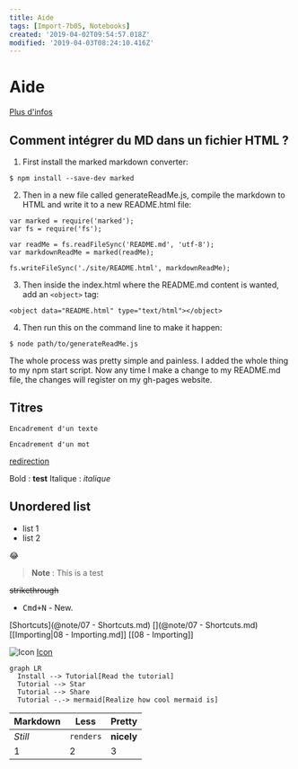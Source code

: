 ```yaml
---
title: Aide
tags: [Import-7b05, Notebooks]
created: '2019-04-02T09:54:57.018Z'
modified: '2019-04-03T08:24:10.416Z'
---
```



# Aide
[Plus d'infos](@https://guides.github.com/features/mastering-markdown/)

## Comment intégrer du MD dans un fichier HTML ?
1. First install the marked markdown converter:

`$ npm install --save-dev marked`

2. Then in a new file called generateReadMe.js, compile the markdown to HTML and write it to a new README.html file:
```
var marked = require('marked');
var fs = require('fs');

var readMe = fs.readFileSync('README.md', 'utf-8');
var markdownReadMe = marked(readMe);

fs.writeFileSync('./site/README.html', markdownReadMe);
```
3. Then inside the index.html where the README.md content is wanted, add an `<object>` tag:

`<object data="README.html" type="text/html"></object>`

4. Then run this on the command line to make it happen:

`$ node path/to/generateReadMe.js`

The whole process was pretty simple and painless. I added the whole thing to my npm start script. Now any time I make a change to my README.md file, the changes will register on my gh-pages website.


## Titres

```
Encadrement d'un texte
```

`Encadrement d'un mot`

[redirection](@google.com)

Bold : **test**
Italique : *italique*

## Unordered list
- list 1
- list 2

:joy:

> **Note** : This is a test

~~strikethrough~~

- <kbd>Cmd+N</kbd> - New.

[Shortcuts](@note/07 - Shortcuts.md)
[](@note/07 - Shortcuts.md)
[[Importing|08 - Importing.md]]
[[08 - Importing]]

![Icon](@attachment/icon_small.png)
[Icon](@attachment/icon_small.png)
[](@attachment/icon_small.png)

```mermaid
graph LR
  Install --> Tutorial[Read the tutorial]
  Tutorial --> Star
  Tutorial --> Share
  Tutorial -.-> mermaid[Realize how cool mermaid is]
```

Markdown | Less | Pretty
--- | --- | ---
*Still* | `renders` | **nicely**
1 | 2 | 3

